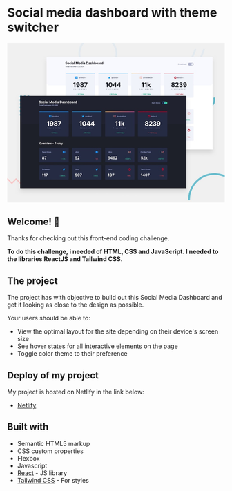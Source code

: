 # Social media dashboard with theme switcher

![Design preview for the Social media dashboard with theme switcher coding challenge](./design/desktop-preview.jpg)

## Welcome! 👋

Thanks for checking out this front-end coding challenge.

**To do this challenge, i needed of HTML, CSS and JavaScript. I needed to the libraries ReactJS and Tailwind CSS**.

## The project

The project has with objective to build out this Social Media Dashboard and get it looking as close to the design as possible.

Your users should be able to:

- View the optimal layout for the site depending on their device's screen size
- See hover states for all interactive elements on the page
- Toggle color theme to their preference

## Deploy of my project

My project is hosted on Netlify in the link below:

- [Netlify](danielbragga-social-dashboard.netlify.app)

## Built with

- Semantic HTML5 markup
- CSS custom properties
- Flexbox
- Javascript
- [React](https://reactjs.org/) - JS library
- [Tailwind CSS](https://tailwindcss.com/) - For styles

